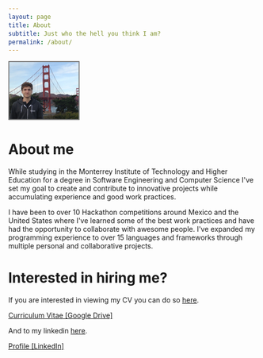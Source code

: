```yaml
---
layout: page
title: About
subtitle: Just who the hell you think I am?
permalink: /about/
---
```

<img style="width: 10em; border: 2px solid #828282; border-radius: 1px;" src="/profile_small.jpeg">

# About me
While studying in the Monterrey Institute of Technology and Higher Education for a degree in Software Engineering and Computer Science I've set my goal to create and contribute to innovative projects while accumulating experience and good work practices. 

I have been to over 10 Hackathon competitions around Mexico and the United States where I've learned some of the best work practices and have had the opportunity to collaborate with awesome people. I've expanded my programming experience to over 15 languages and frameworks through multiple personal and collaborative projects.

# Interested in hiring me?
If you are interested in viewing my CV you can do so [here](https://drive.google.com/file/d/0B6LuC-jMxYMXd0JhMy1FRnUzRnM/view?usp=sharing).

<div class="link-box"><a href="https://drive.google.com/file/d/0B6LuC-jMxYMXd0JhMy1FRnUzRnM/view?usp=sharing"><span></span>Curriculum Vitae [Google Drive]</a></div>

And to my linkedin [here](https://www.linkedin.com/in/canalesb93).

<div class="link-box"><a href="https://www.linkedin.com/in/canalesb93"><span></span>Profile [LinkedIn]</a></div>